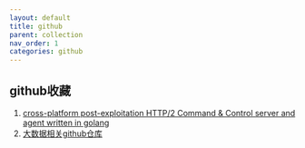 ```yaml
---
layout: default
title: github
parent: collection
nav_order: 1
categories: github
---
```


## github收藏

1. [cross-platform post-exploitation HTTP/2 Command & Control  server and agent written in golang](https://github.com/Ne0nd0g/merlin)
2. [大数据相关github仓库](https://github.com/bulutyazilim/awesome-datascience)